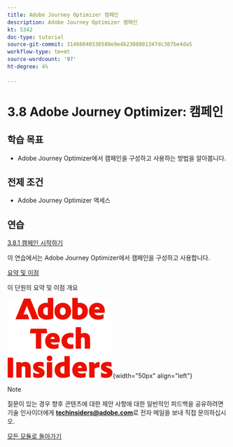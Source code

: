 ```yaml
---
title: Adobe Journey Optimizer 캠페인
description: Adobe Journey Optimizer 캠페인
kt: 5342
doc-type: tutorial
source-git-commit: 31466040336580e9e4b2308801347dc387be4da5
workflow-type: tm+mt
source-wordcount: '97'
ht-degree: 4%

---
```


# 3.8 Adobe Journey Optimizer: 캠페인

## 학습 목표

- Adobe Journey Optimizer에서 캠페인을 구성하고 사용하는 방법을 알아봅니다.

## 전제 조건

- Adobe Journey Optimizer 액세스

## 연습

[3.8.1 캠페인 시작하기](./ex1.md)

이 연습에서는 Adobe Journey Optimizer에서 캠페인을 구성하고 사용합니다.

[요약 및 이점](./summary.md)

이 단원의 요약 및 이점 개요

![기술 내부자](./../../../../assets/images/techinsiders.png){width="50px" align="left"}

>[!NOTE]
>
>질문이 있는 경우 향후 콘텐츠에 대한 제안 사항에 대한 일반적인 피드백을 공유하려면 기술 인사이더에게 **techinsiders@adobe.com**&#x200B;로 전자 메일을 보내 직접 문의하십시오.

[모든 모듈로 돌아가기](./../../../../overview.md)
